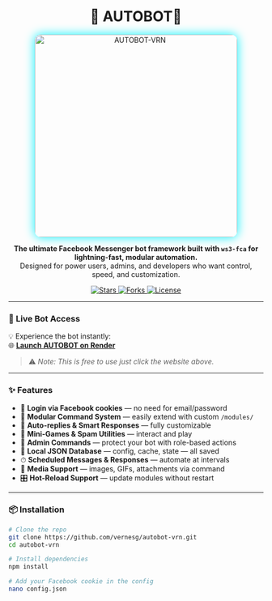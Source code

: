 <h1 align="center">🦅 AUTOBOT🦅</h1>

<p align="center">
  <img src="https://media1.giphy.com/media/v1.Y2lkPTZjMDliOTUyNHVkdnlnNGV5MWF6b3FsdGM4MnJyaGloZm84bTVldGhkM29lNTNhcSZlcD12MV9pbnRlcm5hbF9naWZfYnlfaWQmY3Q9Zw/6wdZAQm2unplu/giphy.gif" alt="AUTOBOT-VRN" width="400" style="border-radius: 12px; box-shadow: 0 0 20px #00f2ff;">
</p>

<p align="center">
  <b>The ultimate Facebook Messenger bot framework built with <code>ws3-fca</code> for lightning-fast, modular automation.</b><br/>
  Designed for power users, admins, and developers who want control, speed, and customization.
</p>

<p align="center">
  <a href="https://github.com/vernesg/autobot-vrn/stargazers">
    <img src="https://img.shields.io/github/stars/vernesg/autobot-vrn?style=for-the-badge" alt="Stars">
  </a>
  <a href="https://github.com/vernesg/autobot-vrn/fork">
    <img src="https://img.shields.io/github/forks/vernesg/autobot-vrn?style=for-the-badge" alt="Forks">
  </a>
  <a href="https://github.com/vernesg/autobot-vrn/blob/main/LICENSE">
    <img src="https://img.shields.io/github/license/vernesg/autobot-vrn?style=for-the-badge" alt="License">
  </a>
</p>

---

### 🚀 Live Bot Access

💡 Experience the bot instantly:  
🌐 **[Launch AUTOBOT on Render](https://automated-bot-f15b.onrender.com/)**

> ⚠️ *Note: This is free to use just click the website above.*

---

### ✨ Features

- 🔐 **Login via Facebook cookies** — no need for email/password  
- 🧩 **Modular Command System** — easily extend with custom `/modules/`  
- 🧠 **Auto-replies & Smart Responses** — fully customizable  
- 🎲 **Mini-Games & Spam Utilities** — interact and play  
- 👑 **Admin Commands** — protect your bot with role-based actions   
- 🧾 **Local JSON Database** — config, cache, state — all saved  
- ⏱ **Scheduled Messages & Responses** — automate at intervals  
- 📎 **Media Support** — images, GIFs, attachments via command  
- 🎛 **Hot-Reload Support** — update modules without restart  

---

### 📦 Installation

```bash
# Clone the repo
git clone https://github.com/vernesg/autobot-vrn.git
cd autobot-vrn

# Install dependencies
npm install

# Add your Facebook cookie in the config
nano config.json
